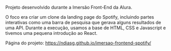Projeto desenvolvido durante a Imersão Front-End da Alura.

O foco era criar um clone da landing page do Spotify, incluindo partes interativas como uma barra de pesquisa que gerava alguns resultados de uma API.
Durante a execução, usamos a base de HTML, CSS e Javascript e tivemos uma pequena introdução ao React.

Página do projeto: https://ndiasg.github.io/imersao-frontend-spotify/

